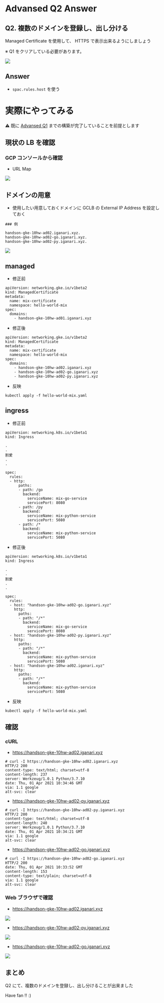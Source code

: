 # Advansed Q2 Answer

## Q2. 複数のドメインを登録し、出し分ける

Managed Certificate を使用して、 HTTPS で表示出来るようにしましょう

※ Q1 をクリアしている必要があります。

![](./img/01.png)

## Answer

+ `spac.rules.host` を使う

# 実際にやってみる

:warning: 既に [Advansed Q1](../01) までの構築が完了していることを前提とします

## 現状の LB を確認

### GCP コンソールから確認

+ URL Map

![](./img/02.png)


## ドメインの用意

+ 使用したい用意しておくドメインに GCLB の External IP Address を設定しておく

```
### 例

handson-gke-10hw-ad02.iganari.xyz.
handson-gke-10hw-ad02-go.iganari.xyz.
handson-gke-10hw-ad02-py.iganari.xyz.
```

![](./img/03.png)

## managed

+ 修正前

```
apiVersion: networking.gke.io/v1beta2
kind: ManagedCertificate
metadata:
  name: mix-certificate
  namespace: hello-world-mix
spec:
  domains:
    - handson-gke-10hw-ad01.iganari.xyz
```

+ 修正後

```
apiVersion: networking.gke.io/v1beta2
kind: ManagedCertificate
metadata:
  name: mix-certificate
  namespace: hello-world-mix
spec:
  domains:
    - handson-gke-10hw-ad02.iganari.xyz
    - handson-gke-10hw-ad02-go.iganari.xyz
    - handson-gke-10hw-ad02-py.iganari.xyz
```

+ 反映

```
kubectl apply -f hello-world-mix.yaml
```

## ingress

+ 修正前

```
apiVersion: networking.k8s.io/v1beta1
kind: Ingress

.
.
割愛
.
.

spec:
  rules:
  - http:
      paths:
      - path: /go
        backend:
          serviceName: mix-go-service
          servicePort: 8080
      - path: /py
        backend:
          serviceName: mix-python-service
          servicePort: 5080
      - path: /*
        backend:
          serviceName: mix-python-service
          servicePort: 5080
```

+ 修正後

```
apiVersion: networking.k8s.io/v1beta1
kind: Ingress

.
.
割愛
.
.

spec:
  rules:
  - host: "handson-gke-10hw-ad02-go.iganari.xyz"
    http:
      paths:
      - path: "/*"
        backend:
          serviceName: mix-go-service
          servicePort: 8080
  - host: "handson-gke-10hw-ad02-py.iganari.xyz"
    http:
      paths:
      - path: "/*"
        backend:
          serviceName: mix-python-service
          servicePort: 5080
  - host: "handson-gke-10hw-ad02.iganari.xyz"
    http:
      paths:
      - path: "/*"
        backend:
          serviceName: mix-python-service
          servicePort: 5080
```

+ 反映

```
kubectl apply -f hello-world-mix.yaml
```

## 確認

### cURL

+ https://handson-gke-10hw-ad02.iganari.xyz

```
# curl -I https://handson-gke-10hw-ad02.iganari.xyz
HTTP/2 200
content-type: text/html; charset=utf-8
content-length: 237
server: Werkzeug/1.0.1 Python/3.7.10
date: Thu, 01 Apr 2021 10:34:46 GMT
via: 1.1 google
alt-svc: clear
```

+ https://handson-gke-10hw-ad02-py.iganari.xyz

```
# curl -I https://handson-gke-10hw-ad02-py.iganari.xyz
HTTP/2 200
content-type: text/html; charset=utf-8
content-length: 240
server: Werkzeug/1.0.1 Python/3.7.10
date: Thu, 01 Apr 2021 10:34:21 GMT
via: 1.1 google
alt-svc: clear
```

+ https://handson-gke-10hw-ad02-go.iganari.xyz

```
# curl -I https://handson-gke-10hw-ad02-go.iganari.xyz
HTTP/2 200
date: Thu, 01 Apr 2021 10:33:52 GMT
content-length: 153
content-type: text/plain; charset=utf-8
via: 1.1 google
alt-svc: clear
```

### Web ブラウザで確認

+ https://handson-gke-10hw-ad02.iganari.xyz

![](./img/04.png)

+ https://handson-gke-10hw-ad02-py.iganari.xyz

![](./img/05.png)

+ https://handson-gke-10hw-ad02-go.iganari.xyz

![](./img/06.png)


## まとめ

Q2 にて、複数のドメインを登録し、出し分けることが出来ました

Have fan !! :)
